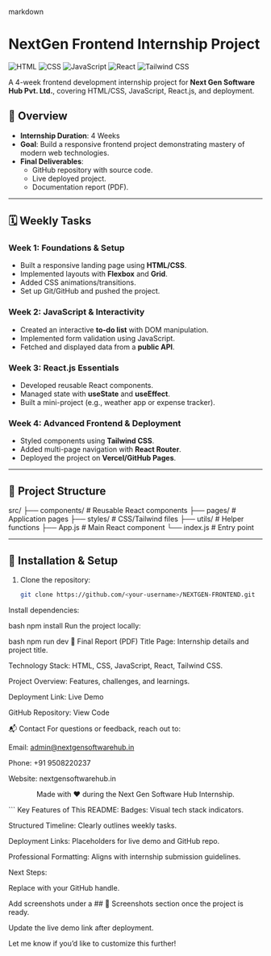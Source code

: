 markdown
# NextGen Frontend Internship Project

![HTML](https://img.shields.io/badge/HTML5-E34F26?style=for-the-badge&logo=html5&logoColor=white)
![CSS](https://img.shields.io/badge/CSS3-1572B6?style=for-the-badge&logo=css3&logoColor=white)
![JavaScript](https://img.shields.io/badge/JavaScript-F7DF1E?style=for-the-badge&logo=javascript&logoColor=black)
![React](https://img.shields.io/badge/React-20232A?style=for-the-badge&logo=react&logoColor=61DAFB)
![Tailwind CSS](https://img.shields.io/badge/Tailwind_CSS-38B2AC?style=for-the-badge&logo=tailwind-css&logoColor=white)

A 4-week frontend development internship project for **Next Gen Software Hub Pvt. Ltd.**, covering HTML/CSS, JavaScript, React.js, and deployment.

## 📌 Overview
- **Internship Duration**: 4 Weeks  
- **Goal**: Build a responsive frontend project demonstrating mastery of modern web technologies.  
- **Final Deliverables**:  
  - GitHub repository with source code.  
  - Live deployed project.  
  - Documentation report (PDF).  

---

## 🗓️ Weekly Tasks

### **Week 1: Foundations & Setup**
- Built a responsive landing page using **HTML/CSS**.  
- Implemented layouts with **Flexbox** and **Grid**.  
- Added CSS animations/transitions.  
- Set up Git/GitHub and pushed the project.  

### **Week 2: JavaScript & Interactivity**
- Created an interactive **to-do list** with DOM manipulation.  
- Implemented form validation using JavaScript.  
- Fetched and displayed data from a **public API**.  

### **Week 3: React.js Essentials**
- Developed reusable React components.  
- Managed state with **useState** and **useEffect**.  
- Built a mini-project (e.g., weather app or expense tracker).  

### **Week 4: Advanced Frontend & Deployment**
- Styled components using **Tailwind CSS**.  
- Added multi-page navigation with **React Router**.  
- Deployed the project on **Vercel/GitHub Pages**.  

---

## 🚀 Project Structure
src/
├── components/ # Reusable React components
├── pages/ # Application pages
├── styles/ # CSS/Tailwind files
├── utils/ # Helper functions
├── App.js # Main React component
└── index.js # Entry point


---

## 🔧 Installation & Setup
1. Clone the repository:
   ```bash
   git clone https://github.com/<your-username>/NEXTGEN-FRONTEND.git
Install dependencies:

bash
npm install
Run the project locally:

bash
npm run dev
📄 Final Report (PDF)
Title Page: Internship details and project title.

Technology Stack: HTML, CSS, JavaScript, React, Tailwind CSS.

Project Overview: Features, challenges, and learnings.

Deployment Link: Live Demo

GitHub Repository: View Code

📬 Contact
For questions or feedback, reach out to:

Email: admin@nextgensoftwarehub.in

Phone: +91 9508220237

Website: nextgensoftwarehub.in

<p align="center"> Made with ❤️ during the Next Gen Software Hub Internship. </p> ```
Key Features of This README:
Badges: Visual tech stack indicators.

Structured Timeline: Clearly outlines weekly tasks.

Deployment Links: Placeholders for live demo and GitHub repo.

Professional Formatting: Aligns with internship submission guidelines.

Next Steps:

Replace <your-username> with your GitHub handle.

Add screenshots under a ## 📸 Screenshots section once the project is ready.

Update the live demo link after deployment.

Let me know if you’d like to customize this further!
